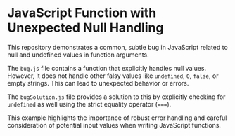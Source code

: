 # JavaScript Function with Unexpected Null Handling

This repository demonstrates a common, subtle bug in JavaScript related to null and undefined values in function arguments.

The `bug.js` file contains a function that explicitly handles null values.  However, it does not handle other falsy values like `undefined`, `0`, `false`, or empty strings.  This can lead to unexpected behavior or errors. 

The `bugSolution.js` file provides a solution to this by explicitly checking for `undefined` as well using the strict equality operator (`===`). 

This example highlights the importance of robust error handling and careful consideration of potential input values when writing JavaScript functions.